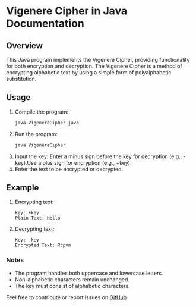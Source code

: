  
# Vigenere Cipher in Java Documentation

## Overview

This Java program implements the Vigenere Cipher, providing functionality for both encryption and decryption. The Vigenere Cipher is a method of encrypting alphabetic text by using a simple form of polyalphabetic substitution.

## Usage

1. Compile the program:
   ```bash
   java VigenereCipher.java
   ```
2. Run the program:
   ```bash
   java VigenereCipher
   ```
3. Input the key: Enter a minus sign before the key for decryption (e.g., -key).Use a plus sign for encryption (e.g., +key).
4. Enter the text to be encrypted or decrypted.
## Example
1. Encrypting text:
    ```
    Key: +key
    Plain Text: Hello
    ```
2. Decrypting text:
    ```
    Key: -key
    Encrypted Text: Rcpvm
    ```
### Notes
* The program handles both uppercase and lowercase letters.
* Non-alphabetic characters remain unchanged.
* The key must consist of alphabetic characters.


Feel free to contribute or report issues on [GitHub](https://github.com/Genesis-js/Cryptography)
